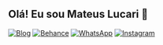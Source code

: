 ## Olá! Eu sou Mateus Lucari 👋

[![Blog](https://img.shields.io/badge/Blog-00fc999?style=for-the-badge&logoColor=000000&labelColor=000000)](https://blog.mateuslucari.com)
[![Behance](https://img.shields.io/badge/behance-1769FF?style=for-the-badge&logo=behance&logoColor=white)](https://behance.net/lucari)
[![WhatsApp](https://img.shields.io/badge/WhatsApp-25D366?style=for-the-badge&logo=whatsapp&logoColor=white)](https://behance.net/lucari)
[![Instagram](https://img.shields.io/badge/instagram-E4405F?style=for-the-badge&logo=instagram&logoColor=white)](https://behance.net/lucari)


